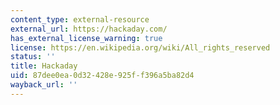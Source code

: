 ```yaml
---
content_type: external-resource
external_url: https://hackaday.com/
has_external_license_warning: true
license: https://en.wikipedia.org/wiki/All_rights_reserved
status: ''
title: Hackaday
uid: 87dee0ea-0d32-428e-925f-f396a5ba82d4
wayback_url: ''
---
```

